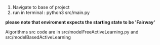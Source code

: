 1) Navigate to base of project
2) run in terminal : python3 src/main.py <nameOfInputFile>

**please note that enviroment expects the starting state to be 'Fairway'**

Algorithms src code are in src/modelFreeActiveLearning.py and src/modelBasedActiveLearning
